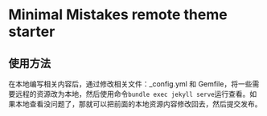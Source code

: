 # Minimal Mistakes remote theme starter

## 使用方法

在本地编写相关内容后，通过修改相关文件：_config.yml 和 Gemfile，将一些需要远程的资源改为本地，然后使用命令`bundle exec jekyll serve`运行查看。如果本地查看没问题了，那就可以把前面的本地资源内容修改回去，然后提交发布。